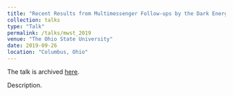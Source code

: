 ```yaml
---
title: "Recent Results from Multimessenger Follow-ups by the Dark Energy Survey"
collection: talks
type: "Talk"
permalink: /talks/mwst_2019
venue: "The Ohio State University"
date: 2019-09-26
location: "Columbus, Ohio"
---
```


The talk is archived [here](https://documentcloud.adobe.com/link/track?uri=urn%3Aaaid%3Ascds%3AUS%3Afd1cc90d-7ee4-4a09-8e03-e9633001a494).

Description.
